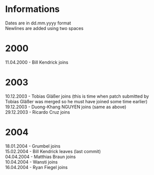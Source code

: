 Informations
================
Dates are in dd.mm.yyyy format  
Newlines are added using two spaces  


2000
===============
11.04.2000 - Bill Kendrick joins  

2003
===============
10.12.2003 - Tobias Gläßer joins (this is time when patch submitted by Tobias Gläßer was merged so he must have joined some time earlier)  
19.12.2003 -  Duong-Khang NGUYEN joins (same as above)  
29.12.2003 - Ricardo Cruz joins  

2004
===============
18.01.2004 - Grumbel joins  
15.02.2004 - Bill Kendrick leaves (last commit)  
04.04.2004 - Matthias Braun joins  
10.04.2004 - Wansti joins  
16.04.2004 - Ryan Fiegel joins  
